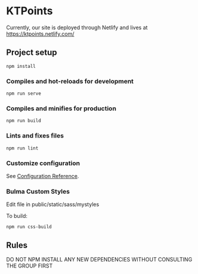 # KTPoints

Currently, our site is deployed through Netlify and lives at https://ktpoints.netlify.com/

## Project setup
```
npm install
```

### Compiles and hot-reloads for development
```
npm run serve
```

### Compiles and minifies for production
```
npm run build
```

### Lints and fixes files
```
npm run lint
```

### Customize configuration
See [Configuration Reference](https://cli.vuejs.org/config/).

### Bulma Custom Styles
Edit file in public/static/sass/mystyles

To build:

```
npm run css-build
```

## Rules

DO NOT NPM INSTALL ANY NEW DEPENDENCIES WITHOUT CONSULTING THE GROUP FIRST
